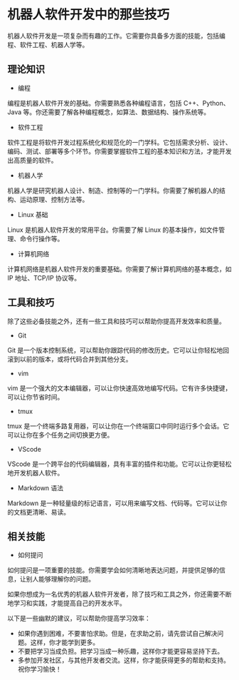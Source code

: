 # 机器人软件开发中的那些技巧 

机器人软件开发是一项复杂而有趣的工作。它需要你具备多方面的技能，包括编程、软件工程、机器人学等。

## 理论知识

- 编程

编程是机器人软件开发的基础。你需要熟悉各种编程语言，包括 C++、Python、Java 等。你还需要了解各种编程概念，如算法、数据结构、操作系统等。

- 软件工程

软件工程是将软件开发过程系统化和规范化的一门学科。它包括需求分析、设计、编码、测试、部署等多个环节。你需要掌握软件工程的基本知识和方法，才能开发出高质量的软件。

- 机器人学

机器人学是研究机器人设计、制造、控制等的一门学科。你需要了解机器人的结构、运动原理、控制方法等。

- Linux 基础

Linux 是机器人软件开发的常用平台。你需要了解 Linux 的基本操作，如文件管理、命令行操作等。

- 计算机网络

计算机网络是机器人软件开发的重要基础。你需要了解计算机网络的基本概念，如 IP 地址、TCP/IP 协议等。

## 工具和技巧
除了这些必备技能之外，还有一些工具和技巧可以帮助你提高开发效率和质量。

- Git

Git 是一个版本控制系统，可以帮助你跟踪代码的修改历史。它可以让你轻松地回滚到以前的版本，或将代码合并到其他分支。

- vim

vim 是一个强大的文本编辑器，可以让你快速高效地编写代码。它有许多快捷键，可以让你节省时间。

- tmux

tmux 是一个终端多路复用器，可以让你在一个终端窗口中同时运行多个会话。它可以让你在多个任务之间切换更方便。

- VScode

VScode 是一个跨平台的代码编辑器，具有丰富的插件和功能。它可以让你更轻松地开发机器人软件。

- Markdown 语法

Markdown 是一种轻量级的标记语言，可以用来编写文档、代码等。它可以让你的文档更清晰、易读。

## 相关技能

- 如何提问

如何提问是一项重要的技能。你需要学会如何清晰地表达问题，并提供足够的信息，让别人能够理解你的问题。

如果你想成为一名优秀的机器人软件开发者，除了技巧和工具之外，你还需要不断地学习和实践，才能提高自己的开发水平。

以下是一些幽默的建议，可以帮助你提高学习效率：

- 如果你遇到困难，不要害怕求助。但是，在求助之前，请先尝试自己解决问题。这样，你才能学到更多。
- 不要把学习当成负担。把学习当成一种乐趣，这样你才能更容易坚持下去。
- 多参加开发社区，与其他开发者交流。这样，你才能获得更多的帮助和支持。
祝你学习愉快！